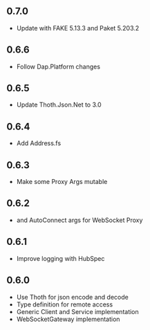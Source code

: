 ## 0.7.0
* Update with FAKE 5.13.3 and Paket 5.203.2

## 0.6.6
* Follow Dap.Platform changes

## 0.6.5
* Update Thoth.Json.Net to 3.0

## 0.6.4
* Add Address.fs

## 0.6.3
* Make some Proxy Args mutable

## 0.6.2
* and AutoConnect args for WebSocket Proxy

## 0.6.1
* Improve logging with HubSpec

## 0.6.0
* Use Thoth for json encode and decode
* Type definition for remote access
* Generic Client and Service implementation
* WebSocketGateway implementation
